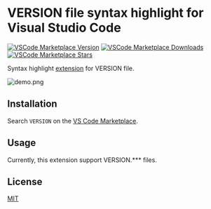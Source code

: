 # VERSION file syntax highlight for Visual Studio Code

[![VSCode Marketplace Version](https://img.shields.io/visual-studio-marketplace/v/yaoyuanzhang.version-highlight)](https://marketplace.visualstudio.com/items?itemName=yaoyuanzhang.version-highlight)
[![VSCode Marketplace Downloads](https://img.shields.io/visual-studio-marketplace/i/yaoyuanzhang.version-highlight)](https://marketplace.visualstudio.com/items?itemName=yaoyuanzhang.version-highlight)
[![VSCode Marketplace Stars](https://img.shields.io/visual-studio-marketplace/r/yaoyuanzhang.version-highlight)](https://marketplace.visualstudio.com/items?itemName=yaoyuanzhang.version-highlight)

Syntax highlight [extension](https://marketplace.visualstudio.com/items?itemName=yaoyuanzhang.version-highlight) for VERSION file.

<img src="https://s1.imagehub.cc/images/2023/09/04/demo.png" alt="demo.png" border="0" />

## Installation

Search `VERSION` on the [VS Code Marketplace](https://marketplace.visualstudio.com/items?itemName=yaoyuanzhang.version-highlight).

## Usage

Currently, this extension support VERSION.*** files.

## License

[MIT](https://github.com/yyz945947732/vscode-version/blob/master/LICENSE)
